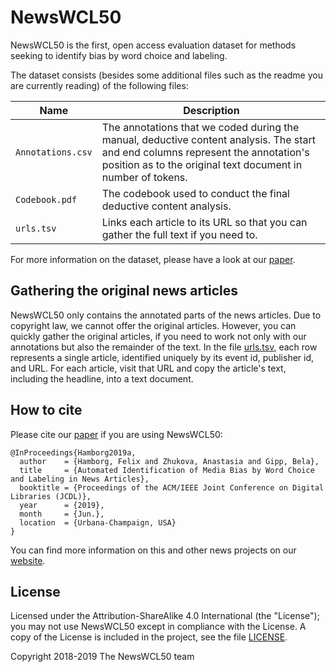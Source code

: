 # NewsWCL50
NewsWCL50 is the first, open access evaluation dataset for methods seeking to identify bias by word choice and labeling.

The dataset consists (besides some additional files such as the readme you are currently reading) of the following files:

| Name        | Description  | 
| ------------- |-------------|
| `Annotations.csv` | The annotations that we coded during the manual, deductive content analysis. The start and end columns represent the annotation's position as to the original text document in number of tokens. |
| `Codebook.pdf` | The codebook used to conduct the final deductive content analysis. |
| `urls.tsv` | Links each article to its URL so that you can gather the full text if you need to. |

For more information on the dataset, please have a look at our [paper](https://www.gipp.com/wp-content/papercite-data/pdf/hamborg2019a.pdf).

## Gathering the original news articles
NewsWCL50 only contains the annotated parts of the news articles. Due to copyright law, we cannot offer the original articles. However, you can quickly gather the original articles, if you need to work not only with our annotations but also the remainder of the text. In the file [urls.tsv](urls.tsv), each row represents a single article, identified uniquely by its event id, publisher id, and URL. For each article, visit that URL and copy the article's text, including the headline, into a text document. 

## How to cite
Please cite our [paper](https://www.gipp.com/wp-content/papercite-data/pdf/hamborg2019a.pdf) if you are using NewsWCL50:
```
@InProceedings{Hamborg2019a,
  author    = {Hamborg, Felix and Zhukova, Anastasia and Gipp, Bela},
  title     = {Automated Identification of Media Bias by Word Choice and Labeling in News Articles},
  booktitle = {Proceedings of the ACM/IEEE Joint Conference on Digital Libraries (JCDL)},
  year      = {2019},
  month     = {Jun.},
  location  = {Urbana-Champaign, USA}
}
```

You can find more information on this and other news projects on our [website](https://dke.uni-wuppertal.de/en/projects/media-bias-analysis.html).

## License
Licensed under the Attribution-ShareAlike 4.0 International (the "License"); you may not use NewsWCL50 except in compliance with the License. A copy of the License is included in the project, see the file [LICENSE](LICENSE).

Copyright 2018-2019 The NewsWCL50 team
